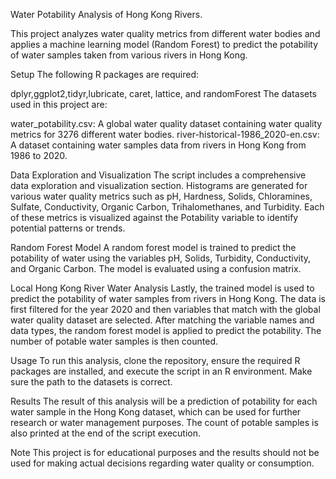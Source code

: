 Water Potability Analysis of Hong Kong Rivers.

This project analyzes water quality metrics from different water bodies and applies a machine learning model (Random Forest) to predict the potability of water samples taken from various rivers in Hong Kong.

Setup
The following R packages are required:

dplyr,ggplot2,tidyr,lubricate, caret, lattice, and randomForest
The datasets used in this project are:

water_potability.csv: A global water quality dataset containing water quality metrics for 3276 different water bodies.
river-historical-1986_2020-en.csv: A dataset containing  water samples data from rivers in Hong Kong from 1986 to 2020.

Data Exploration and Visualization
The script includes a comprehensive data exploration and visualization section. Histograms are generated for various water quality metrics such as pH, Hardness, Solids, Chloramines, Sulfate, Conductivity, Organic Carbon, Trihalomethanes, and Turbidity. Each of these metrics is visualized against the Potability variable to identify potential patterns or trends.

Random Forest Model
A random forest model is trained to predict the potability of water using the variables pH, Solids, Turbidity, Conductivity, and Organic Carbon. The model is evaluated using a confusion matrix.

Local Hong Kong River Water Analysis
Lastly, the trained model is used to predict the potability of water samples from rivers in Hong Kong. The data is first filtered for the year 2020 and then variables that match with the global water quality dataset are selected. After matching the variable names and data types, the random forest model is applied to predict the potability. The number of potable water samples is then counted.

Usage
To run this analysis, clone the repository, ensure the required R packages are installed, and execute the script in an R environment. Make sure the path to the datasets is correct.

Results
The result of this analysis will be a prediction of potability for each water sample in the Hong Kong dataset, which can be used for further research or water management purposes. The count of potable samples is also printed at the end of the script execution.

Note
This project is for educational purposes and the results should not be used for making actual decisions regarding water quality or consumption.
